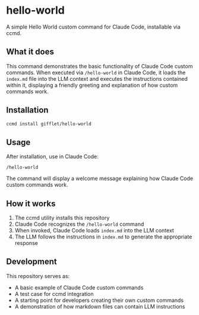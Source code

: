 # hello-world

A simple Hello World custom command for Claude Code, installable via ccmd.

## What it does

This command demonstrates the basic functionality of Claude Code custom commands. When executed via `/hello-world` in Claude Code, it loads the `index.md` file into the LLM context and executes the instructions contained within it, displaying a friendly greeting and explanation of how custom commands work.

## Installation

```bash
ccmd install gifflet/hello-world
```

## Usage

After installation, use in Claude Code:

```
/hello-world
```

The command will display a welcome message explaining how Claude Code custom commands work.

## How it works

1. The ccmd utility installs this repository
2. Claude Code recognizes the `/hello-world` command
3. When invoked, Claude Code loads `index.md` into the LLM context
4. The LLM follows the instructions in `index.md` to generate the appropriate response

## Development

This repository serves as:
- A basic example of Claude Code custom commands
- A test case for ccmd integration
- A starting point for developers creating their own custom commands
- A demonstration of how markdown files can contain LLM instructions